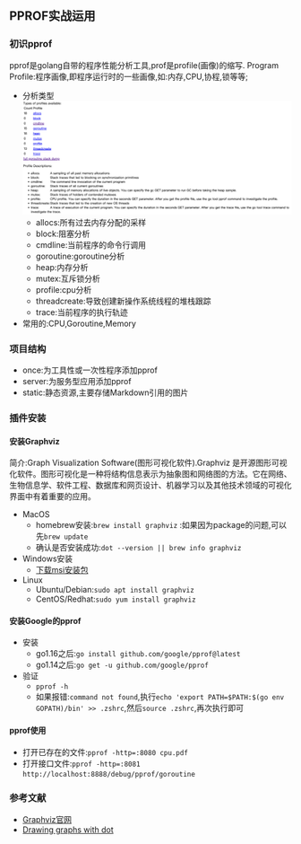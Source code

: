 ## PPROF实战运用

### 初识pprof
pprof是golang自带的程序性能分析工具,prof是profile(画像)的缩写.
Program Profile:程序画像,即程序运行时的一些画像,如:内存,CPU,协程,锁等等;
- 分析类型
  ![profile.png](./static/profile_types.png)
    - allocs:所有过去内存分配的采样
    - block:阻塞分析
    - cmdline:当前程序的命令行调用
    - goroutine:goroutine分析
    - heap:内存分析
    - mutex:互斥锁分析
    - profile:cpu分析
    - threadcreate:导致创建新操作系统线程的堆栈跟踪
    - trace:当前程序的执行轨迹
- 常用的:CPU,Goroutine,Memory

### 项目结构
- once:为工具性或一次性程序添加pprof
- server:为服务型应用添加pprof
- static:静态资源,主要存储Markdown引用的图片

### 插件安装

#### 安装Graphviz
简介:Graph Visualization Software(图形可视化软件).Graphviz 是开源图形可视化软件。图形可视化是一种将结构信息表示为抽象图和网络图的方法。它在网络、生物信息学、软件工程、数据库和网页设计、机器学习以及其他技术领域的可视化界面中有着重要的应用。
- MacOS
    - homebrew安装:`brew install graphviz` :如果因为package的问题,可以先`brew update`
    - 确认是否安装成功:`dot --version || brew info graphviz`
- Windows安装
    - [下载msi安装包](https://graphviz.gitlab.io/_pages/Download/windows/graphviz-2.38.msi)
- Linux
    - Ubuntu/Debian:`sudo apt install graphviz`
    - CentOS/Redhat:`sudo yum install graphviz`
#### 安装Google的pprof
- 安装
    - go1.16之后:`go install github.com/google/pprof@latest`
    - go1.14之后:`go get -u github.com/google/pprof`
- 验证
    - `pprof -h`
    - 如果报错:`command not found`,执行`echo 'export PATH=$PATH:$(go env GOPATH)/bin' >> .zshrc`,然后`source .zshrc`,再次执行即可
#### pprof使用
- 打开已存在的文件:`pprof -http=:8080 cpu.pdf`
- 打开接口文件:`pprof -http=:8081 http://localhost:8888/debug/pprof/goroutine`



### 参考文献
- [Graphviz官网](https://www.graphviz.org/)
- [Drawing graphs with dot](https://www.graphviz.org/pdf/dotguide.pdf)